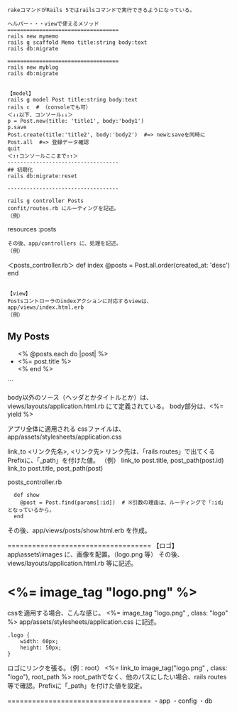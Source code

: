 ```
rakeコマンドがRails 5ではrailsコマンドで実行できるようになっている。

ヘルパー・・・viewで使えるメソッド
===================================
rails new mymemo
rails g scaffold Memo title:string body:text
rails db:migrate

===================================
rails new myblog
rails db:migrate


【model】
rails g model Post title:string body:text
rails c  # （consoleでも可）
＜↓↓以下、コンソール↓↓＞
p = Post.new(title: 'title1', body:'body1')
p.save
Post.create(title:'title2', body:'body2')  #=> newとsaveを同時に
Post.all  #=> 登録データ確認
quit
＜↑↑コンソールここまで↑↑＞
-----------------------------------
## 初期化
rails db:migrate:reset

-----------------------------------

rails g controller Posts
confit/routes.rb にルーティングを記述。
（例）
```
  resources :posts
```
その後、app/controllers に、処理を記述。
（例）
```
＜posts_controller.rb＞
  def index
    @posts = Post.all.order(created_at: 'desc')
  end
```

【view】
Postsコントローラのindexアクションに対応するviewは、
app/views/index.html.erb
（例）
```
<h2>My Posts</h2>
<ul>
<% @posts.each do |post| %>
<li><%= post.title %></li>
<% end %>
</ul>
```

body以外のソース（ヘッダとかタイトルとか）は、
views/layouts/application.html.rb
にて定義されている。
body部分は、<%= yield %>

アプリ全体に適用される cssファイルは、
app/assets/stylesheets/application.css


link_to <リンク先名>, <リンク先>
リンク先は、「rails routes」で出てくる Prefixに、「_path」を付けた値。
（例）
link_to post.title, post_path(post.id)
link_to post.title, post_path(post)


posts_controller.rb
```
  def show
    @post = Post.find(params[:id])  # ※引数の理由は、ルーティングで「:id」となっているから。
  end  
```
その後、app/views/posts/show.html.erb を作成。

===================================
【ロゴ】
app\assets\images に、画像を配置。（logo.png 等）
その後、views/layouts/application.html.rb 等に記述。
<h1><%= image_tag "logo.png" %></h1>

cssを適用する場合、こんな感じ。
<%= image_tag "logo.png" , class: "logo" %>
app/assets/stylesheets/application.css に記述。
```
.logo {
    width: 60px;
    height: 50px;
}
```
ロゴにリンクを張る。（例：root）
<%= link_to image_tag("logo.png" , class: "logo"), root_path %>
root_pathでなく、他のパスにしたい場合、rails routes 等で確認。Prefixに「_path」を付けた値を設定。

===================================
・app
・config
・db


```